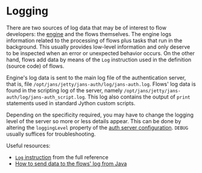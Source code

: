 # Logging

There are two sources of log data that may be of interest to flow developers: the [engine](./index.md#agama-engine) and the flows themselves. The engine logs information related to the processing of flows plus tasks that run in the background. This usually provides low-level information and only deserve to be inspected when an error or unexpected behavior occurs. On the other hand, flows add data by means of the `Log` instruction used in the definition (source code) of flows.

Engine's log data is sent to the main log file of the authentication server, that is, file `/opt/jans/jetty/jans-auth/log/jans-auth.log`. Flows' log data is found in the scripting log of the server, namely `/opt/jans/jetty/jans-auth/log/jans-auth_script.log`. This log also contains the output of `print` statements used in standard Jython custom scripts.

Depending on the specificity required, you may have to change the logging level of the server so more or less details appear. This can be done by altering the `loggingLevel` property of the [auth server configuration](../../config-guide/jans-cli/im/im-jans-authorization-server.md). `DEBUG` usually suffices for troubleshooting. 

Useful resources:

- [`Log` instruction](./dsl-full.md#logging) from the full reference
- [How to send data to the flows' log from Java](./faq.md#how-to-append-data-to-a-flows-log-directly)
